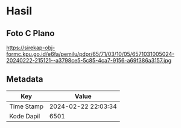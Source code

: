 # Hasil

## Foto C Plano

https://sirekap-obj-formc.kpu.go.id/e6fa/pemilu/pdpr/65/71/03/10/05/6571031005024-20240222-215121--a3798ce5-5c85-4ca7-9156-a69f386a3157.jpg


## Metadata

| Key        | Value               |
| ---------- | ------------------- |
| Time Stamp | 2024-02-22 22:03:34 |
| Kode Dapil | 6501                |



